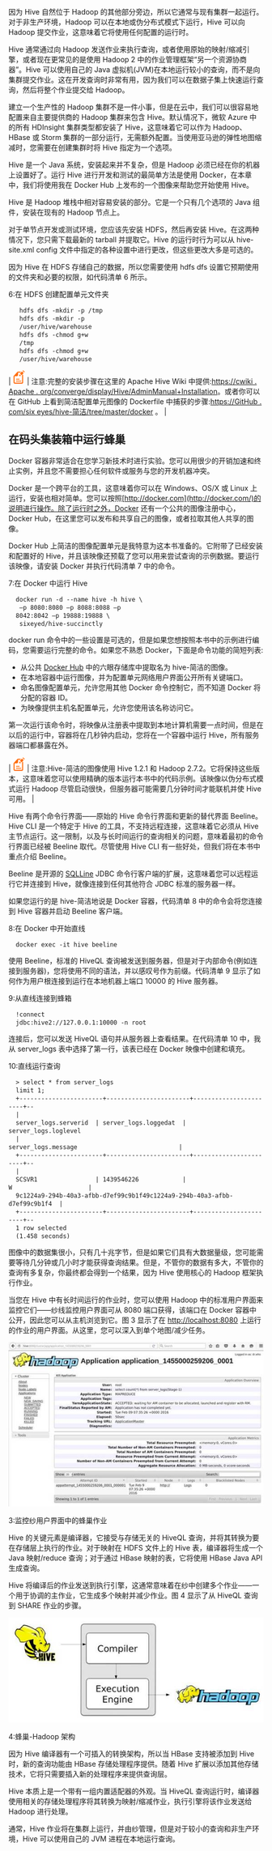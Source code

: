 因为 Hive 自然位于 Hadoop 的其他部分旁边，所以它通常与现有集群一起运行。对于非生产环境，Hadoop 可以在本地或伪分布式模式下运行，Hive 可以向 Hadoop 提交作业，这意味着它将使用任何配置的运行时。

Hive 通常通过向 Hadoop 发送作业来执行查询，或者使用原始的映射/缩减引擎，或者现在更常见的是使用 Hadoop 2 中的作业管理框架“另一个资源协商器”。Hive 可以使用自己的 Java 虚拟机(JVM)在本地运行较小的查询，而不是向集群提交作业。这在开发查询时非常有用，因为我们可以在数据子集上快速运行查询，然后将整个作业提交给 Hadoop。

建立一个生产性的 Hadoop 集群不是一件小事，但是在云中，我们可以很容易地配置来自主要提供商的 Hadoop 集群来包含 Hive。默认情况下，微软 Azure 中的所有 HDInsight 集群类型都安装了 Hive，这意味着它可以作为 Hadoop、HBase 或 Storm 集群的一部分运行，无需额外配置。当使用亚马逊的弹性地图缩减时，您需要在创建集群时将 Hive 指定为一个选项。

Hive 是一个 Java 系统，安装起来并不复杂，但是 Hadoop 必须已经在你的机器上设置好了。运行 Hive 进行开发和测试的最简单方法是使用 Docker，在本章中，我们将使用我在 Docker Hub 上发布的一个图像来帮助您开始使用 Hive。

Hive 是 Hadoop 堆栈中相对容易安装的部分。它是一个只有几个选项的 Java 组件，安装在现有的 Hadoop 节点上。

对于单节点开发或测试环境，您应该先安装 HDFS，然后再安装 Hive。在这两种情况下，您只需下载最新的 tarball 并提取它。Hive 的运行时行为可以从 hive-site.xml config 文件中指定的各种设置中进行更改，但这些更改大多是可选的。

因为 Hive 在 HDFS 存储自己的数据，所以您需要使用 hdfs dfs 设置它预期使用的文件夹和必要的权限，如代码清单 6 所示。

 6:在 HDFS 创建配置单元文件夹

```
   hdfs dfs -mkdir -p /tmp
   hdfs dfs -mkdir -p
   /user/hive/warehouse
   hdfs dfs -chmod g+w
   /tmp
   hdfs dfs -chmod g+w
   /user/hive/warehouse

```

| ![](img/00005.gif) | 注意:完整的安装步骤在这里的 Apache Hive Wiki 中提供:[https://cwiki . Apache . org/converge/display/Hive/AdminManual+Installation](https://cwiki.apache.org/confluence/display/Hive/AdminManual+Installation)。或者你可以在 GitHub 上看到简洁配置单元图像的 Dockerfile 中捕获的步骤:[https://GitHub . com/six eyes/hive-简洁/tree/master/docker](https://github.com/sixeyed/hive-succinctly/tree/master/docker) 。 |

## 在码头集装箱中运行蜂巢

Docker 容器非常适合在您学习新技术时进行实验。您可以用很少的开销加速和终止实例，并且您不需要担心任何软件或服务与您的开发机器冲突。

Docker 是一个跨平台的工具，这意味着你可以在 Windows、OS/X 或 Linux 上运行，安装也相对简单。您可以按照[http://docker.com](http://docker.com/)的说明进行操作。除了运行时之外，Docker 还有一个公共的图像注册中心，Docker Hub，在这里您可以发布和共享自己的图像，或者拉取其他人共享的图像。

Docker Hub 上简洁的图像配置单元是我特意为这本书准备的。它附带了已经安装和配置好的 Hive，并且该映像还预载了您可以用来尝试查询的示例数据。要运行该映像，请安装 Docker 并执行代码清单 7 中的命令。

 7:在 Docker 中运行 Hive

```
  docker run -d --name hive -h hive \
   –p 8080:8080 –p 8088:8088 –p
  8042:8042 –p 19888:19888 \
   sixeyed/hive-succinctly

```

docker run 命令中的一些设置是可选的，但是如果您想按照本书中的示例进行编码，您需要运行完整的命令。如果您不熟悉 Docker，下面是命令功能的简短列表:

*   从公共 [Docker Hub](https://hub.docker.com/r/sixeyed/hive-succinctly) 中的六眼存储库中提取名为 hive-简洁的图像。
*   在本地容器中运行图像，并为配置单元网络用户界面公开所有关键端口。
*   命名图像配置单元，允许您用其他 Docker 命令控制它，而不知道 Docker 将分配的容器 ID。
*   为映像提供主机名配置单元，允许您使用该名称访问它。

第一次运行该命令时，将映像从注册表中提取到本地计算机需要一点时间，但是在以后的运行中，容器将在几秒钟内启动，您将在一个容器中运行 Hive，所有服务器端口都暴露在外。

| ![](img/00005.gif) | 注意:Hive-简洁的图像使用 Hive 1.2.1 和 Hadoop 2.7.2。它将保持这些版本，这意味着您可以使用精确的版本运行本书中的代码示例。该映像以伪分布式模式运行 Hadoop 尽管启动很快，但服务器可能需要几分钟时间才能联机并使 Hive 可用。 |

Hive 有两个命令行界面——原始的 Hive 命令行界面和更新的替代界面 Beeline。Hive CLI 是一个特定于 Hive 的工具，不支持远程连接，这意味着它必须从 Hive 主节点运行。这一限制，以及与长时间运行的查询相关的问题，意味着最初的命令行界面已经被 Beeline 取代。尽管使用 Hive CLI 有一些好处，但我们将在本书中重点介绍 Beeline。

Beeline 是开源的 [SQLLine](http://sqlline.sourceforge.net/) JDBC 命令行客户端的扩展，这意味着您可以远程运行它并连接到 Hive，就像连接到任何其他符合 JDBC 标准的服务器一样。

如果您运行的是 hive-简洁地说是 Docker 容器，代码清单 8 中的命令会将您连接到 Hive 容器并启动 Beeline 客户端。

 8:在 Docker 中开始直线

```
  docker exec -it hive beeline

```

使用 Beeline，标准的 HiveQL 查询被发送到服务器，但是对于内部命令(例如连接到服务器)，您将使用不同的语法，并以感叹号作为前缀。代码清单 9 显示了如何作为用户根连接到运行在本地机器上端口 10000 的 Hive 服务器。

 9:从直线连接到蜂箱

```
  !connect
  jdbc:hive2://127.0.0.1:10000 -n root

```

连接后，您可以发送 HiveQL 语句并从服务器上查看结果。在代码清单 10 中，我从 server_logs 表中选择了第一行，该表已经在 Docker 映像中创建和填充。

 10:直线运行查询

```
  > select * from server_logs
  limit 1;
  +-----------------------+-----------------------+-----------------------+--
  |
  server_logs.serverid  | server_logs.loggedat  | server_logs.loglevel 
  |                            server_logs.message                            |
  +-----------------------+-----------------------+-----------------------+--
  |
  SCSVR1                | 1439546226            | W                     |
  9c1224a9-294b-40a3-afbb-d7ef99c9b1f49c1224a9-294b-40a3-afbb-d7ef99c9b1f4  |
  +-----------------------+-----------------------+-----------------------+--
  1 row selected
  (1.458 seconds)

```

图像中的数据集很小，只有几十兆字节，但是如果它们具有大数据量级，您可能需要等待几分钟或几小时才能获得查询结果。但是，不管你的数据有多大，不管你的查询有多复杂，你最终都会得到一个结果，因为 Hive 使用核心的 Hadoop 框架执行作业。

当您在 Hive 中有长时间运行的作业时，您可以使用 Hadoop 中的标准用户界面来监控它们——纱线监控用户界面可从 8080 端口获得，该端口在 Docker 容器中公开，因此您可以从主机浏览到它。图 3 显示了在 [http://localhost:8080](http://localhost:8080) 上运行的作业的用户界面。从这里，您可以深入到单个地图/减少任务。

![](img/00006.jpeg)

 3:监控纱用户界面中的蜂巢作业

Hive 的关键元素是编译器，它接受与存储无关的 HiveQL 查询，并将其转换为要在存储层上执行的作业。对于映射在 HDFS 文件上的 Hive 表，编译器将生成一个 Java 映射/reduce 查询；对于通过 HBase 映射的表，它将使用 HBase Java API 生成查询。

Hive 将编译后的作业发送到执行引擎，这通常意味着在纱中创建多个作业——一个用于协调的主作业，它生成多个映射并减少作业。图 4 显示了从 HiveQL 查询到 SHARE 作业的步骤。

![](img/00007.jpeg)

 4:蜂巢-Hadoop 架构

因为 Hive 编译器有一个可插入的转换架构，所以当 HBase 支持被添加到 Hive 时，新的查询功能由 HBase 存储处理程序提供。随着 Hive 扩展以添加其他存储技术，它将只需要插入新的处理程序来提供查询层。

Hive 本质上是一个带有一组内置适配器的外观。当 HiveQL 查询运行时，编译器使用相关的存储处理程序将其转换为映射/缩减作业，执行引擎将该作业发送给 Hadoop 进行处理。

通常，Hive 作业将在集群上运行，并由纱管理，但是对于较小的查询和非生产环境，Hive 可以使用自己的 JVM 进程在本地运行查询。